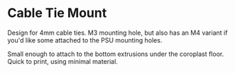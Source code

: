 # Cable Tie Mount

Design for 4mm cable ties.  M3 mounting hole, but also has an M4 variant if you'd like some attached to the PSU mounting holes.

Small enough to attach to the bottom extrusions under the coroplast floor.  Quick to print, using minimal material.
